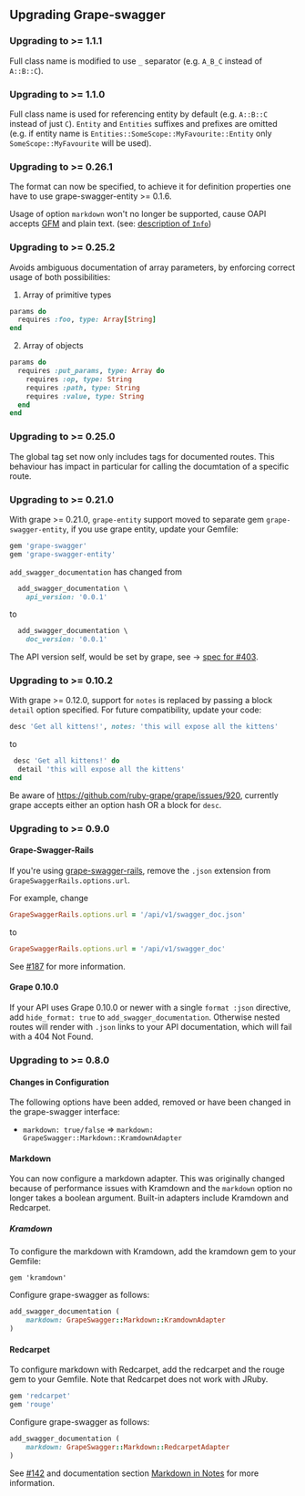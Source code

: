 ## Upgrading Grape-swagger

### Upgrading to >= 1.1.1

Full class name is modified to use `_` separator (e.g. `A_B_C` instead of `A::B::C`).

### Upgrading to >= 1.1.0

Full class name is used for referencing entity by default (e.g. `A::B::C` instead of just `C`). `Entity` and `Entities` suffixes and prefixes are omitted (e.g. if entity name is `Entities::SomeScope::MyFavourite::Entity` only `SomeScope::MyFavourite` will be used).

### Upgrading to >= 0.26.1

The format can now be specified,
to achieve it for definition properties one have to use grape-swagger-entity >= 0.1.6.

Usage of option `markdown` won't no longer be supported,
cause OAPI accepts [GFM](https://help.github.com/articles/github-flavored-markdown) and plain text.
(see: [description of `Info`](https://github.com/OAI/OpenAPI-Specification/blob/OpenAPI.next/versions/2.0.md#info-object))

### Upgrading to >= 0.25.2

Avoids ambiguous documentation of array parameters,
by enforcing correct usage of both possibilities:

1. Array of primitive types
  ```ruby
  params do
    requires :foo, type: Array[String]
  end
  ```

2. Array of objects
  ```ruby
  params do
    requires :put_params, type: Array do
      requires :op, type: String
      requires :path, type: String
      requires :value, type: String
    end
  end
```

### Upgrading to >= 0.25.0

The global tag set now only includes tags for documented routes. This behaviour has impact in particular for calling the documtation of a specific route.

### Upgrading to >= 0.21.0

With grape >= 0.21.0, `grape-entity` support moved to separate gem `grape-swagger-entity`, if you use grape entity, update your Gemfile:

```ruby
gem 'grape-swagger'
gem 'grape-swagger-entity'
```

`add_swagger_documentation` has changed from
``` ruby
  add_swagger_documentation \
    api_version: '0.0.1'
```
to

``` ruby
  add_swagger_documentation \
    doc_version: '0.0.1'
```

The API version self, would be set by grape, see -> [spec for #403](https://github.com/ruby-grape/grape-swagger/blob/master/spec/issues/403_versions_spec.rb).



### Upgrading to >= 0.10.2

With grape >= 0.12.0, support for `notes` is replaced by passing a block `detail` option specified. For future compatibility, update your code:

```ruby
desc 'Get all kittens!', notes: 'this will expose all the kittens'
```

to

``` ruby
 desc 'Get all kittens!' do
  detail 'this will expose all the kittens'
end
```
Be aware of https://github.com/ruby-grape/grape/issues/920, currently grape accepts either an option hash OR a block for `desc`.

### Upgrading to >= 0.9.0

#### Grape-Swagger-Rails

If you're using [grape-swagger-rails](https://github.com/ruby-grape/grape-swagger-rails), remove the `.json` extension from `GrapeSwaggerRails.options.url`.

For example, change

```ruby
GrapeSwaggerRails.options.url = '/api/v1/swagger_doc.json'
```

to

```ruby
GrapeSwaggerRails.options.url = '/api/v1/swagger_doc'
```

See [#187](https://github.com/ruby-grape/grape-swagger/issues/187) for more information.

#### Grape 0.10.0

If your API uses Grape 0.10.0 or newer with a single `format :json` directive, add `hide_format: true` to `add_swagger_documentation`. Otherwise nested routes will render with `.json` links to your API documentation, which will fail with a 404 Not Found.

### Upgrading to >= 0.8.0

#### Changes in Configuration

The following options have been added, removed or have been changed in the grape-swagger interface:

* `markdown: true/false` => `markdown: GrapeSwagger::Markdown::KramdownAdapter`

#### Markdown

You can now configure a markdown adapter. This was originally changed because of performance issues with Kramdown and the `markdown` option no longer takes a boolean argument. Built-in adapters include Kramdown and Redcarpet.

##### Kramdown

To configure the markdown with Kramdown, add the kramdown gem to your Gemfile:

`gem 'kramdown'`

Configure grape-swagger as follows:

```ruby
add_swagger_documentation (
    markdown: GrapeSwagger::Markdown::KramdownAdapter
)
```

#### Redcarpet

To configure markdown with Redcarpet, add the redcarpet and the rouge gem to your Gemfile. Note that Redcarpet does not work with JRuby.

```ruby
gem 'redcarpet'
gem 'rouge'
```

Configure grape-swagger as follows:

```ruby
add_swagger_documentation (
    markdown: GrapeSwagger::Markdown::RedcarpetAdapter
)
```

See [#142](https://github.com/ruby-grape/grape-swagger/pull/142) and documentation section [Markdown in Notes](https://github.com/ruby-grape/grape-swagger#markdown-in-notes) for more information.
